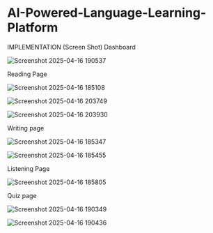 # AI-Powered-Language-Learning-Platform

IMPLEMENTATION (Screen Shot)
 Dashboard



![Screenshot 2025-04-16 190537](https://github.com/user-attachments/assets/2ef44b5a-b8f1-4aa1-806f-4683f3d3a760)

Reading Page

![Screenshot 2025-04-16 185108](https://github.com/user-attachments/assets/a3e1e8d9-4b24-4d07-a081-ebd1cc6b2cc4)

![Screenshot 2025-04-16 203749](https://github.com/user-attachments/assets/13ed899e-9b75-489f-afd6-3cb446891178)

![Screenshot 2025-04-16 203930](https://github.com/user-attachments/assets/b47ef13e-d9d5-4ca9-840e-a0a122e8c830)

Writing page


![Screenshot 2025-04-16 185347](https://github.com/user-attachments/assets/7dd12057-c3a9-49b6-8a30-270b62d54cf3)

![Screenshot 2025-04-16 185455](https://github.com/user-attachments/assets/a16205c9-dc8b-4638-940a-868f8f99fa18)

Listening Page

![Screenshot 2025-04-16 185805](https://github.com/user-attachments/assets/4fd862a3-80d2-4886-b57a-ac723be0e28f)

Quiz page


![Screenshot 2025-04-16 190349](https://github.com/user-attachments/assets/875e1a85-0eb7-4b6a-bc84-5418debaa6e0)


![Screenshot 2025-04-16 190436](https://github.com/user-attachments/assets/9a74f4f7-28df-4672-98df-54d2fdc664f7)
